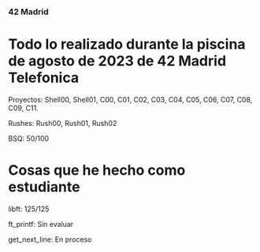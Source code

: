 ### 42 Madrid

# Todo lo realizado durante la piscina de agosto de 2023 de 42 Madrid Telefonica

Proyectos: Shell00, Shell01, C00, C01, C02, C03, C04, C05, C06, C07, C08, C09, C11.

Rushes: Rush00, Rush01, Rush02

BSQ: 50/100

# Cosas que he hecho como estudiante

libft: 125/125

ft_printf: Sin evaluar

get_next_line: En proceso
